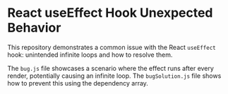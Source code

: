 # React useEffect Hook Unexpected Behavior

This repository demonstrates a common issue with the React `useEffect` hook: unintended infinite loops and how to resolve them.

The `bug.js` file showcases a scenario where the effect runs after every render, potentially causing an infinite loop.  The `bugSolution.js` file shows how to prevent this using the dependency array.